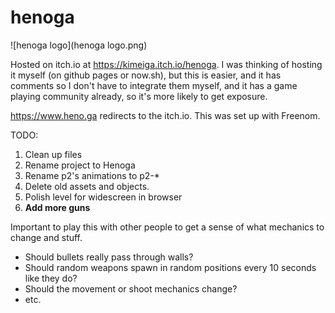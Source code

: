 # henoga

![henoga logo](henoga logo.png)

Hosted on itch.io at https://kimeiga.itch.io/henoga. I was thinking of hosting it myself (on github pages or now.sh), but this is easier, and it has comments so I don't have to integrate them myself, and it has a game playing community already, so it's more likely to get exposure.

https://www.heno.ga redirects to the itch.io. This was set up with Freenom.

TODO:
1. Clean up files
2. Rename project to Henoga
3. Rename p2's animations to p2-*
4. Delete old assets and objects.
5. Polish level for widescreen in browser
6. **Add more guns**

Important to play this with other people to get a sense of what mechanics to change and stuff.
- Should bullets really pass through walls?
- Should random weapons spawn in random positions every 10 seconds like they do?
- Should the movement or shoot mechanics change?
- etc.
